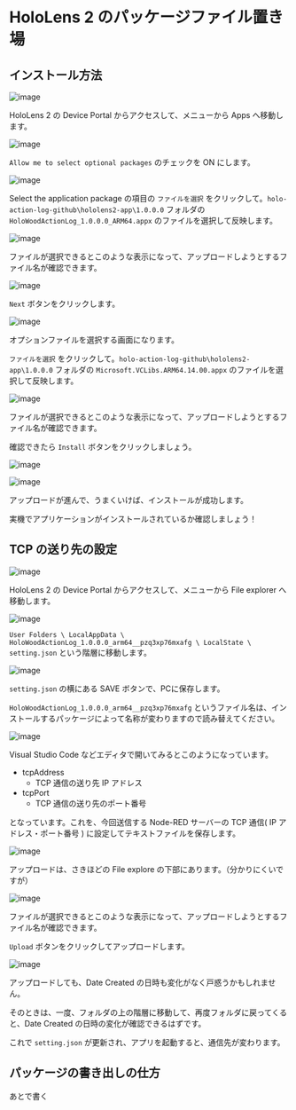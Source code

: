 # HoloLens 2 のパッケージファイル置き場

## インストール方法

![image](https://i.gyazo.com/49c5f94e1b4d1017e75b8df57cce7581.png)

HoloLens 2 の Device Portal からアクセスして、メニューから Apps へ移動します。

![image](https://i.gyazo.com/d6fb2772f1353a32cfeaa7ff8f5ef4f2.png)

`Allow me to select optional packages` のチェックを ON にします。

![image](https://i.gyazo.com/6da3c5e0f1f5190c3696abe1d3740a35.png)

Select the application package の項目の `ファイルを選択` をクリックして。`holo-action-log-github\hololens2-app\1.0.0.0` フォルダの `HoloWoodActionLog_1.0.0.0_ARM64.appx` のファイルを選択して反映します。

![image](https://i.gyazo.com/c0c8b49a3959aaf97d348c229bc7e58b.png)

ファイルが選択できるとこのような表示になって、アップロードしようとするファイル名が確認できます。

![image](https://i.gyazo.com/62711cc1b6e6e24d7366d9f092fb899f.png)

`Next` ボタンをクリックします。

![image](https://i.gyazo.com/817b898620fee825c855fff7188acb5d.png)

オプションファイルを選択する画面になります。

`ファイルを選択` をクリックして。`holo-action-log-github\hololens2-app\1.0.0.0` フォルダの `Microsoft.VCLibs.ARM64.14.00.appx` のファイルを選択して反映します。

![image](https://i.gyazo.com/d090069c9810428696a75cc148864d21.png)

ファイルが選択できるとこのような表示になって、アップロードしようとするファイル名が確認できます。

確認できたら `Install` ボタンをクリックしましょう。

![image](https://i.gyazo.com/7ba74fbec79a543eae38db529fe07523.png)

![image](https://i.gyazo.com/4b5454d1943efb488611e43b498a47f3.png)

アップロードが進んで、うまくいけば、インストールが成功します。

実機でアプリケーションがインストールされているか確認しましょう！

## TCP の送り先の設定

![image](https://i.gyazo.com/bacd52f8bfc7be31ee63eb37d7ae8fdb.png)

HoloLens 2 の Device Portal からアクセスして、メニューから File explorer へ移動します。

![image](https://i.gyazo.com/cf210abbf931e0b7f0314015c6b2ece9.png)

`User Folders \ LocalAppData \ HoloWoodActionLog_1.0.0.0_arm64__pzq3xp76mxafg \ LocalState \ setting.json` という階層に移動します。

![image](https://i.gyazo.com/3c476cc371c2f9b249c89237a3a7086d.png)

`setting.json` の横にある SAVE ボタンで、PCに保存します。

`HoloWoodActionLog_1.0.0.0_arm64__pzq3xp76mxafg` というファイル名は、インストールするパッケージによって名称が変わりますので読み替えてください。

![image](https://i.gyazo.com/310c1ef3328a572a493f2010f04faa7f.png)

Visual Studio Code などエディタで開いてみるとこのようになっています。

* tcpAddress
  * TCP 通信の送り先 IP アドレス
* tcpPort
  * TCP 通信の送り先のポート番号

となっています。これを、今回送信する Node-RED サーバーの TCP 通信( IP アドレス・ポート番号 ) に設定してテキストファイルを保存します。

![image](https://i.gyazo.com/c092674f3eb30d7c898a21beafa464fd.png)

アップロードは、さきほどの File explore の下部にあります。（分かりにくいですが）

![image](https://i.gyazo.com/f4c06e2c9242c9ebc9a373d93605a0a7.png)

ファイルが選択できるとこのような表示になって、アップロードしようとするファイル名が確認できます。

`Upload` ボタンをクリックしてアップロードします。

![image](https://i.gyazo.com/b9695764af3d6d2ca3e23d293e5e3eae.png)

アップロードしても、Date Created の日時も変化がなく戸惑うかもしれません。

そのときは、一度、フォルダの上の階層に移動して、再度フォルダに戻ってくると、Date Created の日時の変化が確認できるはずです。

これで `setting.json` が更新され、アプリを起動すると、通信先が変わります。

## パッケージの書き出しの仕方

あとで書く